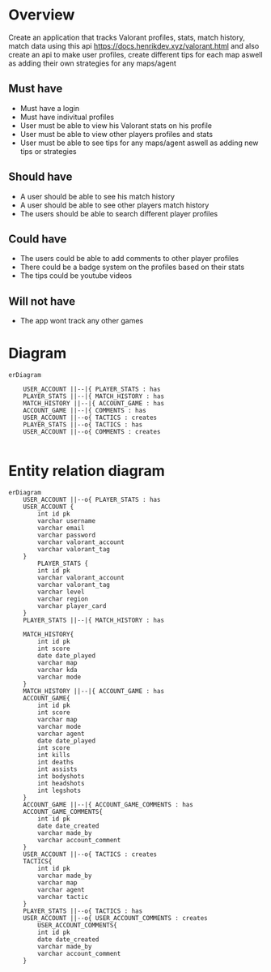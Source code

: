 # Overview

Create an application that tracks Valorant profiles, stats, match history, match data using this api  https://docs.henrikdev.xyz/valorant.html
and also create an api to make user profiles, create different tips for each map aswell as adding their own strategies for any maps/agent

## Must have
- Must have a login
- Must have indivitual profiles
- User must be able to view his Valorant stats on his profile
- User must be able to view other players profiles and stats
- User must be able to see tips for any maps/agent aswell as adding new tips or strategies 

## Should have
- A user should be able to see his match history
- A user should be able to see other players match history
- The users should be able to search different player profiles

## Could have 
- The users could be able to add comments to other player profiles
- There could be a badge system on the profiles based on their stats
- The tips could be youtube videos

## Will not have
- The app wont track any other games

# Diagram

```mermaid
erDiagram
    
    USER_ACCOUNT ||--|{ PLAYER_STATS : has
    PLAYER_STATS ||--|{ MATCH_HISTORY : has
    MATCH_HISTORY ||--|{ ACCOUNT_GAME : has
    ACCOUNT_GAME ||--|{ COMMENTS : has
    USER_ACCOUNT ||--o{ TACTICS : creates
    PLAYER_STATS ||--o{ TACTICS : has
    USER_ACCOUNT ||--o{ COMMENTS : creates
    
```

# Entity relation diagram
```mermaid
erDiagram
    USER_ACCOUNT ||--o{ PLAYER_STATS : has
    USER_ACCOUNT {
        int id pk
        varchar username
        varchar email
        varchar password
        varchar valorant_account
        varchar valorant_tag
    }
        PLAYER_STATS {
        int id pk
        varchar valorant_account
        varchar valorant_tag
        varchar level
        varchar region
        varchar player_card
    }
    PLAYER_STATS ||--|{ MATCH_HISTORY : has

    MATCH_HISTORY{
        int id pk
        int score
        date date_played
        varchar map
        varchar kda
        varchar mode
    }
    MATCH_HISTORY ||--|{ ACCOUNT_GAME : has
    ACCOUNT_GAME{
        int id pk
        int score
        varchar map
        varchar mode
        varchar agent
        date date_played
        int score
        int kills
        int deaths
        int assists
        int bodyshots
        int headshots
        int legshots 
    }
    ACCOUNT_GAME ||--|{ ACCOUNT_GAME_COMMENTS : has
    ACCOUNT_GAME_COMMENTS{
        int id pk
        date date_created
        varchar made_by
        varchar account_comment
    }
    USER_ACCOUNT ||--o{ TACTICS : creates
    TACTICS{
        int id pk
        varchar made_by
        varchar map
        varchar agent
        varchar tactic
    }
    PLAYER_STATS ||--o{ TACTICS : has
    USER_ACCOUNT ||--o{ USER_ACCOUNT_COMMENTS : creates
        USER_ACCOUNT_COMMENTS{
        int id pk
        date date_created
        varchar made_by
        varchar account_comment
    }
```